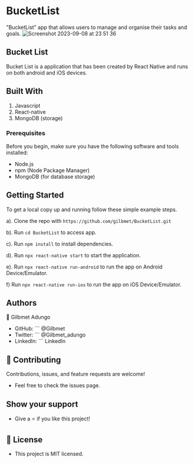# BucketList
"BucketList" app that allows users to manage and organise their tasks and goals.
![Screenshot 2023-09-08 at 23 51 36](https://github.com/Gilbmet/BucketList/assets/111015509/1a6f0104-fa4a-430c-bf37-25a285768069)

## Bucket List

Bucket List is a application that has been created by React Native and runs on both android and iOS devices.

## Built With

   1. Javascript
   2. React-native
   3. MongoDB (storage)

### Prerequisites

Before you begin, make sure you have the following software and tools installed:

- Node.js
- npm (Node Package Manager)
- MongoDB (for database storage)

## Getting Started

To get a local copy up and running follow these simple example steps.

   a). Clone the repo with ```https://github.com/gilbmet/BucketList.git```

   b). Run ```cd BucketList``` to access app.

   c). Run ```npm install``` to install dependencies.

   d). Run ```npx react-native start``` to start the application.

   e). Run ```npx react-native run-android``` to run the app on Android Device/Emulator.

   f) Run ```npx react-native run-ios``` to run the app on iOS Device/Emulator.

## Authors

👤 Gilbmet Adungo

   - GitHub: ``` @Gilbmet
   - Twitter: ``` @Gilbmet_adungo
   - LinkedIn: ``` LinkedIn

## 🤝 Contributing

Contributions, issues, and feature requests are welcome!

- Feel free to check the issues page.

 ## Show your support

- Give a ⭐️ if you like this project!

## 📝 License

- This project is MIT licensed.
